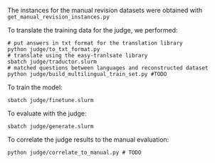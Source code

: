 
The instances for the manual revision datasets were obtained with ```get_manual_revision_instances.py```

To translate the training data for the judge, we performed:
```
# put answers in txt format for the translation library
python judge/to_txt_format.py
# translate using the easy-tranlsate library
sbatch judge/traductor.slurm
# matched questions between languages and reconstructed dataset
python judge/build_multilingual_train_set.py #TODO
```

To train the model:
```
sbatch judge/finetune.slurm
```

To evaluate with the judge:
```
sbatch judge/generate.slurm
```

To correlate the judge results to the manual evaluation:
```
python judge/correlate_to_manual.py # TODO
```